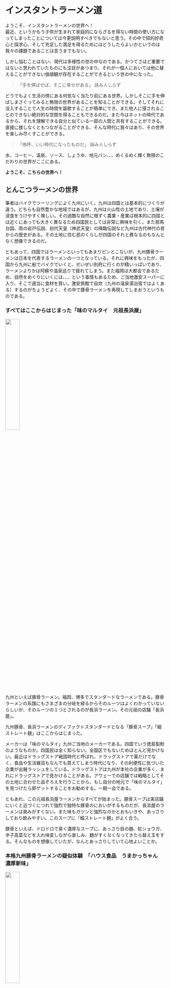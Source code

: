 # インスタントラーメン道

ようこそ、インスタントラーメンの世界へ！  
最近、というかもう子供が生まれて家庭的にならざるを得ない時間の使い方になってしまったことについては今更説明すべきでもないと思う。その中で知的好奇心と探求心、そして充足した満足を得るためにはどうしたらよいかというのは我々の課題であることは言うまでもない。  

しかし悩むことはない、現代は多様性の世の中なのである。かつてさほど重要ではないと思われていたものにも注目があつまり、それが一個人においては他に替えることができない価値観が存在することができるという世の中になった。  

>「手を伸ばせば、そこに幸せがある」 詠み人しらず

どうでもよく生活の傍にある何気なく当たり前にある世界。しかしそこに手を伸ばしまさぐってみると無限の世界があることを知ることができる。そしてそれに没入することで人生の時間を謳歌することが簡単にでき、また他人に侵されることのできない絶対的な空間を得ることもできるのだ。また今はネットの時代であるから、それを理解できる自分と似ている一部の人間と共有することができる。直接に接しなくともつながることができる、そんな時代に我々はあり、その世界を楽しみ尽くすことができる。

> 「嗚呼、いい時代になったものだ」 詠み人しらず

水、コーヒー、温泉、ソース、しょうゆ、地元パン、、、めくるめく輝く無限のこだわりの世界がここにある。

**ようこそ、こちらの世界へ！**

## とんこつラーメンの世界

筆者はバイクでツーリングによく九州にいく。九州は四国とは基本的につくりが違う。どちらも自然豊かな地域ではあるが、九州は火山性の土地であり、土壌が浸食をうけやすく険しい。その過酷な自然に根ずく農業・産業は根本的に四国とは近くにあっても大きく異なるため四国民としては非常に興味を引く。また邪馬台国、雨の岩戸伝説、初代天皇（神武天皇）の降臨伝説など九州は古代神代の昔からの歴史がある。その土地に住む民のくらしが四国のそれと異なるのもなんとなく想像できるのだ。  

ともあって、四国ではラーメンといってもあまりピンとこないが、九州豚骨ラーメンは日本を代表するラーメンの一つとなっている。それに興味をもったが、四国から九州に船でバイクでいくと、せいぜい別府に行くのが精いっぱいであり、ラーメンよりかは阿蘇や温泉巡りで疲れてしまう。また福岡は大都会であるため、自然をめぐりにいくには、、、という事情もあるため、ご当地激安スーパーに入り、そこで適当に食材を買い。激安旅館で自炊（九州の温泉湯治宿ではよくある）するのがちょうどよく、その中で豚骨ラーメンを再現してしまおうというものである。


### すべてはここからはじまった「味のマルタイ　元祖長浜屋」

<img src="https://www.marutai.co.jp/files/blog/1/blog_posts/2022/03/00000062_eye_catch.jpg?476668955" alt="" width="30%">

九州といえば豚骨ラーメン。福岡、博多でスタンダードなラーメンである。豚骨ラーメンの系譜にもさまざまの分岐を経るからそのルーツはよくわかっていないらしいが、そのルーツの１つとされるのが長浜ラーメン。その元祖の店舗「長浜屋」。

九州豚骨、長浜ラーメンのディファクトスタンダードとなる「豚骨スープ」「細ストレート麺」はここからはじまった。

メーカーは「味のマルタイ」九州ご当地のメーカーである。四国でいう徳島製粉のようなものか。四国民は全く知らない。全国区でもないためほとんど見かけない。最近はドラッグストア戦国時代と呼ばれ、ドラッグストアで薬だけでなく、食品や生活雑貨もなんでも買えてしまう時代になり、その利便性に気づいた企業が出展ラッシュをしている。ドラッグストアは九州が本社の企業が多く、まれにドラッグストアで見かけることがある。アウェーでの店舗では戦略としてその土地に合わせた品ぞろえを行うことから、もし自分の地元で「味のマルタイ」を見つけたら即ゲットすることをお勧めする。一期一会である。

ともあれ、この元祖長浜屋ラーメンからすべてが始まった。豚骨スープは実店舗にいくと近づくにつれて強烈で独特な豚骨のにおいがするものだが、長浜屋のラーメンは臭みがすくない。また味もガツンと強烈なのかとおもいきや、あっさりしており飲みやすい。このスープに「細ストレート麺」がよく合う。  

豚骨といえば、ドロドロで臭く濃厚なスープに、あっさり目の麺、紅ショウガ、辛子高菜などを入れ味変しながら楽しみ、麺がすくなくなってきたら替え玉をする。そんなものを想像していたが、なんとあっさりしていて心地よいことか。


### 本格九州豚骨ラーメンの疑似体験　「ハウス食品　うまかっちゃん　濃厚新味」

<img src="https://m.media-amazon.com/images/I/51lvesLckxL._AC_UF894,1000_QL80_.jpg" alt="" width="30%">

ハウス食品といえばカレーを思いつくのだが、うまかっちゃんというラーメンは割とメジャーではないだろうか。しかしそのメジャーラーメンがハウス食品であることはあまり知られていないような気がする。  

ハウス食品は大阪が本社である。大阪が本社なのにうまかっちゃんは九州の人にもかなり受け入れられているとのことである。  

このうまかっちゃんは期間限定商品であるが、濃厚な九州豚骨の一つのスタンダードを忠実に家庭で再現できる商品となっている。味、麺の再現はもちろんなのだが、秀逸なのは匂いである。店舗に近づくにつれて感じられる匂いを体験することができる。この匂いが苦手という人もいるだろう、しかしそれを家庭にいながら体験できるのがなかなかではないだろうか。好き嫌いが分かれるところではある。

全国区のメーカーなので入手性もよい。簡単に家庭で本格的な九州豚骨ラーメンの体験をするのにはとてもよい商品であると思う。


### その他　博多豚骨ラーメン

#### 「サッポロ一番　博多 shinshinラーメン」

<img src="https://m.media-amazon.com/images/I/71p-no+aqGL._AC_UF894,1000_QL80_.jpg" alt="" width="30%">

ラーメン業界は、有名店のタレント性も商売にしてしまう。ただし騙されてはいけない、有名度と味は相関関係を持たない。  
しかしその店舗がどうであるかは食してみなければわからない

というわけで、有名メーカータイアップによる有名店の再現系ラーメン。  

博多shinshinは、本番博多では有名店である、ただしそこまで困難でもなく、ちょっと昼休みに食べたいと思っても少々並べば入れる程度である。

このラーメン、豚骨の臭みはないが、ストレート麺で踏襲してある。味は甘めの豚骨スープ。細麺は時間がたつとやわらかくなり、スープをすいこみちょうどよくほぐれてくるあたりの再現性が面白い。
博多民はこういうのも好きなのかもしれない。


#### 「味のマルタイ　博多　一幸舎　豚骨ラーメン」

<img src="https://m.media-amazon.com/images/I/51HuJL7G3BL._AC_.jpg" alt="" width="30%">

こちらは、味のマルタイのタイアップによる地元有名店の再現商品  

九州はしょうゆにしても甘めである。shinshinラーメンに比べてさらに甘さがつよく、シャバシャバさを感じる。  
新興の有名店であるらしいから、どこまで現地民に人気があるのかはわからないが、こういった豚骨ラーメンもあるのかと感じた商品




#### 「明星　チャルメラ　バリカタ麺豚骨」

<img src="https://m.media-amazon.com/images/I/61tZIZc7CFL._AC_.jpg" alt="" width="30%">

インスタントラーメンの王者といえばチャルメラだろう。そのチャルメラが出した豚骨ラーメン。バリカタ麺を出してくるあたり、話題性であおり、家庭で簡単に替え玉豚骨ラーメンを味わえというコンセプトなのだろうか？  

味については、想像する九州豚骨ラーメンという感じではない。むしろ東京など大都会に出店した替え玉のできる豚骨ラーメン店の再現という感じである。都会の若者が休日に友人と「九州豚骨ラーメン」を食いに行くか？という設定で、バリカタを注文するというシチュエーションを想像させられるようなラーメンである。


### best ラーメン for me, 「味のマルタイ　屋台ラーメン」

<img src="https://m.media-amazon.com/images/I/81d4oHQu1SL._AC_UF894,1000_QL80_.jpg" alt="" width="30%">

筆者の一番のお気に入り商品

豚骨ラーメンなのに屋台ラーメンという名前でストレート麵ではないというのは、どこの屋台を想定しているのか？という細かい問題はおいておいて。四国民からすると金ちゃんラーメンにも似た中太のちぢれ麺は親しみやすい。ストレート麺に比較してよくスープと絡むのでスープとともに楽しむという感じになる。

匂いも少な目なのに、濃厚でかつあっさりしているスープ感。これがちょうどよく、毎日でもたべられそう。この常用できる安心感が良いのだ。

味のマルタイの商品で一番すきだ。


### 変わり種　「味のマルタイ　これだラーメン」

<img src="https://m.media-amazon.com/images/I/61qu8NVn6qL._AC_UF894,1000_QL80_.jpg" alt="" width="30%">

これはもう説明は私がする必要がない。次の動画を参照せよ

[https://youtu.be/fbus-yvM1fM?si=LJ_LEf-zkB1kHzhE](https://youtu.be/fbus-yvM1fM?si=LJ_LEf-zkB1kHzhE)


## さあ楽しめ！

ともあれ、一つの世界をご紹介したまでである。

### お礼はグアテマラコーヒーで！

結局コーヒーも一番満足を得られるものは自分の納得がいくもの。つまり**自分の好み**なのである。  
エチオピアコーヒーはなんというか、コーヒーの元祖というか、人工的な手が加えられていないように感じ昔ながらのネイティブなものを感じるというか、土壌臭さのようなものを感じる。  
エチオピアコーヒーが対岸のイエメンのモカに輸出されて、モカコーヒーができたというが、いわゆるモカとエチオピアコーヒーは似てはいるが別物に感じる。

自分はたまたま最初から飲んでいるのが南米系が多いので、自然と南米系が好きなのだが、グアテマラ、コロンビア、ブラジルが好きだ。ただしブラジルは出回りすぎておりネームバリューに頼りすぎているのか割と品質が悪いものにも遭遇する。安心と安定のブラジルが最近はなくなっているのだろうか。有名なブルーマウンテンもその金額を出してまで飲むほどと思ってしまう。（その半値位でかなり高品質なグアテマラコーヒーが手に入る）  

グアテマラ・コロンビアは似てはいるが、グアテマラのほうがすっきりしているように感じる。コロンビアのほうが苦味とコクが強く、ちょっとクセのあるコーヒーが飲みたいときに欲しい感じ。  

インドネシア系（スマトラ、ジャワ）はクセが強く嗜好性が高いと思う。常飲する類ではない気がするし、ハワイコナも酸味が強すぎるため嗜好性のものに感じる。  

あたりまえかもしれないが、ロブスタ種はストレートで飲むのには適していないし、ベトナム、ミャンマーなどにそういうのが多い気がする。

という個人的な思考からあくまで毎日飲みたくて、スッキリ、洗練されたコーヒーと思っているのが南米系、特に私はグアテマラが好きである。

ということで、よろしく！！
